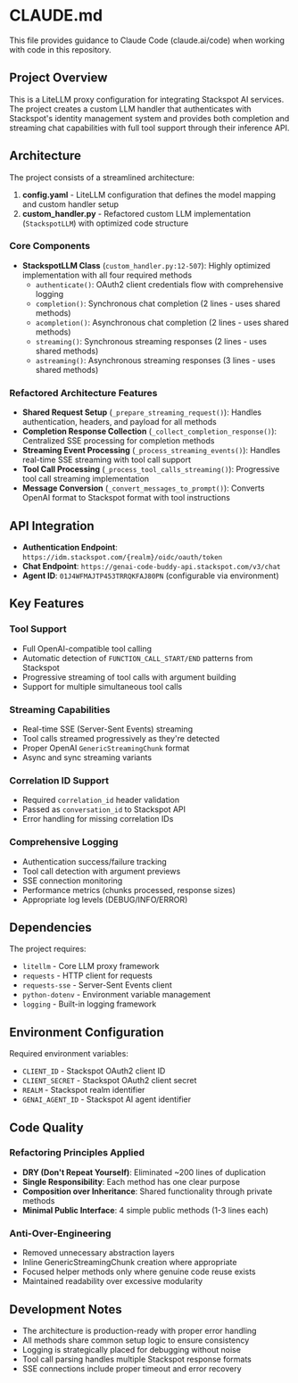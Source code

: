 # CLAUDE.md

This file provides guidance to Claude Code (claude.ai/code) when working with code in this repository.

## Project Overview

This is a LiteLLM proxy configuration for integrating Stackspot AI services. The project creates a custom LLM handler that authenticates with Stackspot's identity management system and provides both completion and streaming chat capabilities with full tool support through their inference API.

## Architecture

The project consists of a streamlined architecture:

1. **config.yaml** - LiteLLM configuration that defines the model mapping and custom handler setup
2. **custom_handler.py** - Refactored custom LLM implementation (`StackspotLLM`) with optimized code structure

### Core Components

- **StackspotLLM Class** (`custom_handler.py:12-507`): Highly optimized implementation with all four required methods
  - `authenticate()`: OAuth2 client credentials flow with comprehensive logging
  - `completion()`: Synchronous chat completion (2 lines - uses shared methods)
  - `acompletion()`: Asynchronous chat completion (2 lines - uses shared methods)  
  - `streaming()`: Synchronous streaming responses (2 lines - uses shared methods)
  - `astreaming()`: Asynchronous streaming responses (3 lines - uses shared methods)

### Refactored Architecture Features

- **Shared Request Setup** (`_prepare_streaming_request()`): Handles authentication, headers, and payload for all methods
- **Completion Response Collection** (`_collect_completion_response()`): Centralized SSE processing for completion methods
- **Streaming Event Processing** (`_process_streaming_events()`): Handles real-time SSE streaming with tool call support
- **Tool Call Processing** (`_process_tool_calls_streaming()`): Progressive tool call streaming implementation
- **Message Conversion** (`_convert_messages_to_prompt()`): Converts OpenAI format to Stackspot format with tool instructions

## API Integration

- **Authentication Endpoint**: `https://idm.stackspot.com/{realm}/oidc/oauth/token`
- **Chat Endpoint**: `https://genai-code-buddy-api.stackspot.com/v3/chat`
- **Agent ID**: `01J4WFMAJTP453TRRQKFAJ80PN` (configurable via environment)

## Key Features

### Tool Support
- Full OpenAI-compatible tool calling
- Automatic detection of `FUNCTION_CALL_START/END` patterns from Stackspot
- Progressive streaming of tool calls with argument building
- Support for multiple simultaneous tool calls

### Streaming Capabilities
- Real-time SSE (Server-Sent Events) streaming
- Tool calls streamed progressively as they're detected
- Proper OpenAI `GenericStreamingChunk` format
- Async and sync streaming variants

### Correlation ID Support
- Required `correlation_id` header validation
- Passed as `conversation_id` to Stackspot API
- Error handling for missing correlation IDs

### Comprehensive Logging
- Authentication success/failure tracking
- Tool call detection with argument previews
- SSE connection monitoring
- Performance metrics (chunks processed, response sizes)
- Appropriate log levels (DEBUG/INFO/ERROR)

## Dependencies

The project requires:
- `litellm` - Core LLM proxy framework
- `requests` - HTTP client for requests
- `requests-sse` - Server-Sent Events client
- `python-dotenv` - Environment variable management
- `logging` - Built-in logging framework

## Environment Configuration

Required environment variables:
- `CLIENT_ID` - Stackspot OAuth2 client ID
- `CLIENT_SECRET` - Stackspot OAuth2 client secret  
- `REALM` - Stackspot realm identifier
- `GENAI_AGENT_ID` - Stackspot AI agent identifier

## Code Quality

### Refactoring Principles Applied
- **DRY (Don't Repeat Yourself)**: Eliminated ~200 lines of duplication
- **Single Responsibility**: Each method has one clear purpose  
- **Composition over Inheritance**: Shared functionality through private methods
- **Minimal Public Interface**: 4 simple public methods (1-3 lines each)

### Anti-Over-Engineering
- Removed unnecessary abstraction layers
- Inline GenericStreamingChunk creation where appropriate
- Focused helper methods only where genuine code reuse exists
- Maintained readability over excessive modularity

## Development Notes

- The architecture is production-ready with proper error handling
- All methods share common setup logic to ensure consistency
- Logging is strategically placed for debugging without noise
- Tool call parsing handles multiple Stackspot response formats
- SSE connections include proper timeout and error recovery